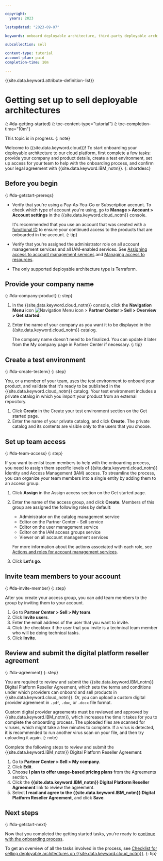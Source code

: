 ```yaml
---

copyright:
  years: 2023

lastupdated: "2023-09-07"

keywords: onboard deployable architecture, third-party deployable architecture, getting started, deployable architecture, partner, sellers, partner portal, partner center, partner center sell

subcollection: sell

content-type: tutorial
account-plan: paid
completion-time: 10m

---
```


{{site.data.keyword.attribute-definition-list}}


# Getting set up to sell deployable architectures
{: #da-getting-started}
{: toc-content-type="tutorial"}
{: toc-completion-time="10m"}

This topic is in progress.
{: note}

Welcome to {{site.data.keyword.cloud}}! To start onboarding your deployable architecture to our cloud platform, first complete a few tasks: provide your company and product details, create a test environment, set up access for your team to help with the onboarding process, and confirm your legal agreement with {{site.data.keyword.IBM_notm}}.
{: shortdesc}

## Before you begin
{: #da-getstart-prereqs}

* Verify that you're using a Pay-As-You-Go or Subscription account. To check which type of account you're using, go to **Manage > Account > Account settings** in the {{site.data.keyword.cloud_notm}} console.

   It's recommended that you use an account that was created with a [functional ID](/docs/account?topic=account-identity-overview#functionalid-bestpract) to ensure your continued access to the products that are onboarded in the account.
   {: tip}

* Verify that you're assigned the administrator role on all account management services and all IAM-enabled services. See [Assigning access to account management services](/docs/account?topic=account-account-services) and [Managing access to resources](/docs/account?topic=account-assign-access-resources).

* The only supported deployable architecture type is Terraform.

## Provide your company name
{: #da-company-product}
{: step}

1. In the {{site.data.keyword.cloud_notm}} console, click the **Navigation Menu** icon ![Navigation Menu icon](../icons/icon_hamburger.svg "Menu") > **Partner Center > Sell > Overview > Get started**.
1. Enter the name of your company as you want it to be displayed in the {{site.data.keyword.cloud_notm}} catalog.

    The company name doesn't need to be finalized. You can update it later from the My company page in Partner Center if necessary.
    {: tip}

## Create a test environment
{: #da-create-testenv}
{: step}

You, or a member of your team, uses the test environment to onboard your product, and validate that it's ready to be published in the {{site.data.keyword.cloud_notm}} catalog. Your test environment includes a private catalog in which you import your product from an external repository.

1. Click **Create** in the Create your test environment section on the Get started page.
1. Enter the name of your private catalog, and click **Create**. The private catalog and its contents are visible only to the users that you choose.

## Set up team access
{: #da-team-access}
{: step}

If you want to enlist team members to help with the onboarding process, you need to assign them specific levels of {{site.data.keyword.cloud_notm}} Identity and Access Management (IAM) access. To streamline the process, you can organize your team members into a single entity by adding them to an access group.

1. Click **Assign** in the Assign access section on the Get started page.
1. Enter the name of the access group, and click **Create**. Members of this group are assigned the following roles by default:

    * Administrator on the catalog management service
    * Editor on the Partner Center - Sell service
    * Editor on the user management service
    * Editor on the IAM access groups service
    * Viewer on all account management services

    For more information about the actions associated with each role, see [Actions and roles for account management services](/docs/account?topic=account-account-services#account-management-actions-roles).

1. Click **Let's go**.   

## Invite team members to your account
{: #da-invite-member}
{: step}

After you create your access group, you can add team members to the group by inviting them to your account.

1. Go to **Partner Center > Sell > My team**.
1. Click **Invite users**.
1. Enter the email address of the user that you want to invite.
1. Click the checkbox if the user that you invite is a technical team member who will be doing technical tasks.
1. Click **Invite**.

## Review and submit the digital platform reseller agreement
{: #da-agreement}
{: step}

You are required to review and submit the {{site.data.keyword.IBM_notm}} Digital Platform Reseller Agreement, which sets the terms and conditions under which providers can onboard and sell products in {{site.data.keyword.cloud_notm}}. Or, you can upload a custom digital provider agreement in `.pdf`, `.doc`, or `.docx` file format.

Custom digital provider agreements must be reviewed and approved by {{site.data.keyword.IBM_notm}}, which increases the time it takes for you to complete the onboarding process. The uploaded files are scanned for viruses, which might take a few minutes to complete. If a virus is detected, it is recommended to run another virus scan on your file, and then try uploading it again.
{: note}

Complete the following steps to review and submit the {{site.data.keyword.IBM_notm}} Digital Platform Reseller Agreement:

1. Go to **Partner Center > Sell > My company**.
1. Click **Edit**.
1. Choose **I plan to offer usage-based pricing plans** from the Agreements section.
1. Click the **{{site.data.keyword.IBM_notm}} Digital Platform Reseller Agreement** link to review the agreement.
1. Select **I read and agree to the {{site.data.keyword.IBM_notm}} Digital Platform Reseller Agreement**, and click **Save**.

## Next steps
{: #da-getstart-next}

Now that you completed the getting started tasks, you're ready to [continue with the onboarding process](/docs/sell?topic=sell-create-da-product&interface=ui).

To get an overview of all the tasks involved in the process, see [Checklist for selling deployable architectures on {{site.data.keyword.cloud_notm}}](/docs/sell?topic=sell-checklist-da&interface=ui).
{: tip}


